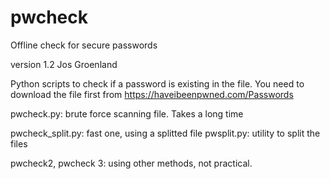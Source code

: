 # pwcheck
Offline check for secure passwords

version 1.2
Jos Groenland

Python scripts to check if a password is existing in the file.
You need to download the file first from https://haveibeenpwned.com/Passwords


pwcheck.py: brute force scanning file. Takes a long time

pwcheck_split.py:  fast one, using a splitted file
pwsplit.py: utility to split the files

pwcheck2, pwcheck 3: using other methods, not practical.